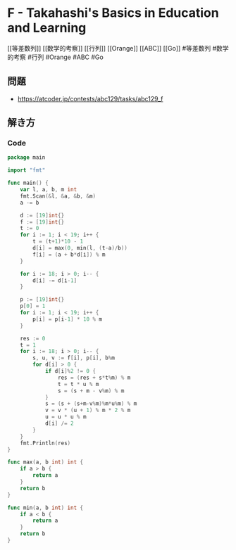 # F - Takahashi's Basics in Education and Learning
[[等差数列]] [[数学的考察]] [[行列]] [[Orange]] [[ABC]] [[Go]]
#等差数列 #数学的考察 #行列 #Orange #ABC #Go 

## 問題
- https://atcoder.jp/contests/abc129/tasks/abc129_f

## 解き方
### Code
```go
package main

import "fmt"

func main() {
	var l, a, b, m int
	fmt.Scan(&l, &a, &b, &m)
	a -= b

	d := [19]int{}
	f := [19]int{}
	t := 0
	for i := 1; i < 19; i++ {
		t = (t+1)*10 - 1
		d[i] = max(0, min(l, (t-a)/b))
		f[i] = (a + b*d[i]) % m
	}

	for i := 18; i > 0; i-- {
		d[i] -= d[i-1]
	}

	p := [19]int{}
	p[0] = 1
	for i := 1; i < 19; i++ {
		p[i] = p[i-1] * 10 % m
	}

	res := 0
	t = 1
	for i := 18; i > 0; i-- {
		s, u, v := f[i], p[i], b%m
		for d[i] > 0 {
			if d[i]%2 != 0 {
				res = (res + s*t%m) % m
				t = t * u % m
				s = (s + m - v%m) % m
			}
			s = (s + (s+m-v%m)%m*u%m) % m
			v = v * (u + 1) % m * 2 % m
			u = u * u % m
			d[i] /= 2
		}
	}
	fmt.Println(res)
}

func max(a, b int) int {
	if a > b {
		return a
	}
	return b
}

func min(a, b int) int {
	if a < b {
		return a
	}
	return b
}
```